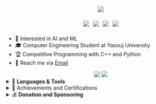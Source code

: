 <!DOCTYPE html>
<html>
<div align="center">
  <img src="https://readme-typing-svg.demolab.com?font=Fira+Code&weight=600&size=30&duration=4000&pause=1500&color=34FF1F&width=555&lines=%F0%9F%91%8B+Hi%2C+I'm+Reza;Hardworking+Programmer;Software+Engineer;Always+learning+%F0%9F%A4%96" />
  
  <div class="badges" style="display: flex; gap: 10px; justify-content: center; margin: 20px 0;">
    <a href="https://github.com/RezaGooner">
      <img src="https://img.shields.io/badge/GitHub-RezaGooner-181717?style=for-the-badge&logo=github" />
    </a>
    <a href="https://t.me/RezaGooner">
      <img src="https://img.shields.io/badge/Telegram-RezaGooner-2CA5E0?style=for-the-badge&logo=telegram" />
    </a>
    <a href="mailto:RezaAsadiProgrammer@gmail.com">
      <img src="https://img.shields.io/badge/Email-Professional%20Mail-D14836?style=for-the-badge&logo=gmail" />
    </a>
    <a href="https://x.com/RezaGooner">
      <img src="https://img.shields.io/badge/X-000000?style=for-the-badge&logo=x&logoColor=white" />
    </a>
  </div>
</div>
        <ul>
            <li>👀 Interested in AI and ML</li>
            <li>🎓 Computer Engineering Student at Yasouj University</li>
            <li>🏆 Competitive Programming with C++ and Python</li>
            <li>📧 Reach me via <a href="mailto:RezaAsadiProgrammer@gmail.com" target="_blank">Email</a></li>
        </ul>
<div align="center">
  <img src="https://github-readme-stats.vercel.app/api?username=RezaGooner&show_icons=true&theme=dark&hide_border=true&include_all_commits=true" />
  <img src="https://github-readme-streak-stats.herokuapp.com/?user=RezaGooner&theme=dark&hide_border=true" />
</div>             
    <details>
    <summary>🚀 <strong>Languages & Tools</strong></summary>
    <div align="center">
<table>
  <tr>
    <th>🛠️ Core Tech</th>
    <th>🎮 Game Dev</th>
    <th>🧩 User Interface</th>
  </tr>
  <tr>
    <td>
      <!-- Python -->
      <img src="https://img.shields.io/badge/Python-0058b5?logo=python&logoColor=white&style=flat&labelColor=transparent&color=0058b5" />
      <!-- C++ -->
      <img src="https://img.shields.io/badge/C++-00b802?logo=c%2B%2B&logoColor=white&style=flat&labelColor=transparent&color=00b802" />
    </td>
    <td>
      <!-- SFML -->
      <img src="https://img.shields.io/badge/SFML-00b802?logo=sfml&logoColor=white&style=flat&labelColor=transparent&color=00b802" />
    </td>
    <td>
      <!-- Qt C++ -->
      <img src="https://img.shields.io/badge/Qt_C++-00b802?logo=qt&logoColor=white&style=flat&labelColor=transparent&color=00b802" />
      <!-- Tkinter -->
      <img src="https://img.shields.io/badge/Tkinter-0058b5?logo=python&logoColor=white&style=flat&labelColor=transparent&color=0058b5" />
    </td>
  </tr>
  
  <tr>
    <td colspan="3" style="padding: 15px 0 5px 0;">
      <h4 style="margin: 0; color: #34FF1F; border-bottom: 2px solid #34FF1F; padding-bottom: 5px;">
        📊 Data Science & 🧠 NLP
      </h4>
    </td>
  </tr>
  
  <tr>
    <td>
      <!-- Pandas -->
      <img src="https://img.shields.io/badge/Pandas-0058b5?logo=pandas&logoColor=white&style=flat&labelColor=transparent&color=0058b5" />
      <!-- Matplotlib -->
      <img src="https://img.shields.io/badge/Matplotlib-0058b5?logo=matplotlib&logoColor=white&style=flat&labelColor=transparent&color=0058b5" />
    </td>
    <td>
      <!-- NumPy -->
      <img src="https://img.shields.io/badge/NumPy-0058b5?logo=numpy&logoColor=white&style=flat&labelColor=transparent&color=0058b5" />
      <!-- Gensim -->
      <img src="https://img.shields.io/badge/Gensim-0058b5?logo=python&logoColor=white&style=flat&labelColor=transparent&color=0058b5" />
    </td>
    <td>
      <!-- NLTK -->
      <img src="https://img.shields.io/badge/NLTK-0058b5?logo=python&logoColor=white&style=flat&labelColor=transparent&color=0058b5" />
      <!-- spaCy -->
      <img src="https://img.shields.io/badge/spaCy-0058b5?logo=spacy&logoColor=white&style=flat&labelColor=transparent&color=0058b5" />
    </td>
  </tr>  

  <!-- 👁️ Computer Vision row -->
  <tr>
    <td colspan="3" style="padding: 15px 0 5px 0;">
      <h4 style="margin: 0; color: #34FF1F; border-bottom: 2px solid #34FF1F; padding-bottom: 5px;">
        👁️ Computer Vision
      </h4>
    </td>
  </tr>
  <tr>
    <td colspan="3">
      <!-- YOLO -->
      <img src="https://img.shields.io/badge/YOLO-FFCC00?logo=yolo&logoColor=black&style=flat&labelColor=transparent&color=FFCC00" />
      <!-- (You can add more vision libs here e.g. OpenCV, MediaPipe, etc) -->
    </td>
  </tr>
  
  <tr>
    <td colspan="3" style="padding: 15px 0 5px 0;">
      <h4 style="margin: 0; color: #34FF1F; border-bottom: 2px solid #34FF1F; padding-bottom: 5px;">
        🤖 Deep Learning Frameworks
      </h4>
    </td>
  </tr>
  
  <tr>
    <td>
      <!-- TensorFlow -->
      <img src="https://img.shields.io/badge/TensorFlow-FF6F00?logo=tensorflow&logoColor=white&style=flat&labelColor=transparent" />
    </td>
    <td>
      <!-- Keras -->
      <img src="https://img.shields.io/badge/Keras-D00000?logo=keras&logoColor=white&style=flat&labelColor=transparent" />
    </td>
    <td>
      <!-- PyTorch -->
      <img src="https://img.shields.io/badge/PyTorch-EE4C2C?logo=pytorch&logoColor=white&style=flat&labelColor=transparent" />
    </td>
  </tr>
  
  <tr>
    <td colspan="3" style="padding: 15px 0 5px 0;">
      <h4 style="margin: 0; color: #34FF1F; border-bottom: 2px solid #34FF1F; padding-bottom: 5px;">
        🤖 Large Language Models (LLM)
      </h4>
    </td>
  </tr>
  
  <tr>
    <td colspan="3">
      <!-- LangChain -->
      <img src="https://img.shields.io/badge/LangChain-00A67E?logo=python&logoColor=white&style=flat&labelColor=transparent&color=00A67E" />
      <!-- Cohere -->
      <img src="https://img.shields.io/badge/Cohere-FFFFFF?logo=cohere&logoColor=black&style=flat&labelColor=transparent" />
    </td>
  </tr>
</table>


</table>    
    </div>
                <!-- Github.com/RezaGooner -->
</details>
<details>
  <summary>🏅 Achievements and Certifications</summary>
  <table style="width:100%; border-collapse:collapse; margin-top:10px;">
    <tr>
      <td style="text-align:center; padding:10px; vertical-align:top;">
        <figure style="margin:0;">
          <a href="https://icpc.sharif.edu/2024/scoreboard/" target="_blank">
            <img src="https://github.com/user-attachments/assets/67434fa2-ed05-4540-a9d5-ebb1caa5d975"
                 alt="ICPC 2024 Result" width="500"/>
          </a>
          <figcaption style="margin-top:8px; font-size:14px;">
            <a href="https://icpc.sharif.edu/2024/scoreboard/" target="_blank"
               style="color:#58a6ff; text-decoration:none;">
              ICPC 2024 – Tehran Site, Rank 35
            </a>
          </figcaption>
        </figure>
      </td>
      <td style="text-align:center; padding:10px; vertical-align:top;">
        <figure style="margin:0;">
          <a href="https://quera.org/certificate/Flz0oEbP/" target="_blank">
            <img src="https://github.com/user-attachments/assets/6fc0ae7c-a9ee-46de-bac2-54bc4e0680b0"
                 alt="Data Structures Design" width="500"/>
          </a>
          <figcaption style="margin-top:8px; font-size:14px;">
            <a href="https://quera.org/certificate/Flz0oEbP/" target="_blank"
               style="color:#58a6ff; text-decoration:none;">
              Data Structures Design – PERFECT Grade
            </a>
          </figcaption>
        </figure>
      </td>
      <td style="text-align:center; padding:10px; vertical-align:top;">
        <figure style="margin:0;">
          <a href="https://quera.org/certificate/QMcPIyhT/" target="_blank">
            <img src="https://github.com/user-attachments/assets/0a541ce6-1092-44a0-a04e-ed5631ddb200"
                 alt="Data Analysis with Python" width="500"/>
          </a>
          <figcaption style="margin-top:8px; font-size:14px;">
            <a href="https://quera.org/certificate/QMcPIyhT/" target="_blank"
               style="color:#58a6ff; text-decoration:none;">
              Data Analysis with Python – VERY GOOD Grade
            </a>
          </figcaption>
        </figure>
      </td>
    </tr>
    <tr>
      <!-- ردیف دوم -->
      <td style="text-align:center; padding:10px; vertical-align:top;">
        <figure style="margin:0;">
          <a href="https://quera.org/certificate/4Ptal4Nw/" target="_blank">
            <img src="https://github.com/user-attachments/assets/d473f7e6-5b43-4cee-b090-4dafdf16ca12"
                 alt="Natural Language Processing" width="500"/>
          </a>
          <figcaption style="margin-top:8px; font-size:14px;">
            <a href="https://quera.org/certificate/4Ptal4Nw/" target="_blank"
               style="color:#58a6ff; text-decoration:none;">
              Natural Language Processing – PERFECT Grade
            </a>
          </figcaption>
        </figure>
      </td>
      <td style="text-align:center; padding:10px; vertical-align:top;">
        <figure style="margin:0;">
          <a href="https://quera.org/certificate/99DoHWjF/" target="_blank">
            <img src="https://github.com/user-attachments/assets/1a1b18c1-8abf-422c-83e9-2ef26445d2ee"
                 alt="Large Language Models" width="500"/>
          </a>
          <figcaption style="margin-top:8px; font-size:14px;">
            <a href="https://quera.org/certificate/99DoHWjF/" target="_blank"
               style="color:#58a6ff; text-decoration:none;">
              Large Language Models – PERFECT Grade
            </a>
          </figcaption>
        </figure>
      </td>
      <td style="text-align:center; padding:10px; vertical-align:top;">
        <figure style="margin:0;">
          <a href="https://quera.org/certificate/A08MbVsz/" target="_blank">
            <img src="https://github.com/user-attachments/assets/c0fbf1f3-8504-4d08-9e88-a2db179ff957"
                 alt="Deep Learning" width="500"/>
          </a>
          <figcaption style="margin-top:8px; font-size:14px;">
            <a href="https://quera.org/certificate/A08MbVsz/" target="_blank"
               style="color:#58a6ff; text-decoration:none;">
              Deep Learning – VERY GOOD Grade
            </a>
          </figcaption>
        </figure>
      </td>
    </tr>
    <tr>
      <!-- ردیف سوم -->
      <td style="text-align:center; padding:10px; vertical-align:top;">
        <figure style="margin:0;">
          <a href="https://faradars.org/verify/9039C997" target="_blank">
            <img src="https://github.com/RezaGooner/RezaGooner/blob/main/certificate-1.png"
                 alt="Python Libraries for ML & DL" width="500"/>
          </a>
          <figcaption style="margin-top:8px; font-size:14px;">
            <a href="https://faradars.org/verify/9039C997" target="_blank"
               style="color:#58a6ff; text-decoration:none;">
              Python Libraries for ML & DL
            </a>
          </figcaption>
        </figure>
      </td>
      <td style="text-align:center; padding:10px; vertical-align:top;">
        <figure style="margin:0;">
          <a href="https://faradars.org/verify/7886CBA3" target="_blank">
            <img src="https://github.com/RezaGooner/RezaGooner/blob/5537f6890b8ec9af8896306e35743d595f61cf82/certificate_7886cba3_en.jpg"
                 alt="Mastering Git, GitHub and GitLab" width="500"/>
          </a>
          <figcaption style="margin-top:8px; font-size:14px;">
            <a href="https://faradars.org/verify/7886CBA3" target="_blank"
               style="color:#58a6ff; text-decoration:none;">
              Mastering Git, GitHub and GitLab
            </a>
          </figcaption>
        </figure>
      </td>
      </td>
      <td style="text-align:center; padding:10px; vertical-align:top;">
        <figure style="margin:0;">
          <a href="https://faradars.org/verify/0CC3B50C" target="_blank">
            <img src="https://github.com/RezaGooner/RezaGooner/blob/d3c36031a2fc50bc414e2b79298241a56978eee6/certificate_0cc3b50c_en.jpg"
                 alt="Mastering Machine Learning" width="500"/>
          </a>
          <figcaption style="margin-top:8px; font-size:14px;">
            <a href="https://faradars.org/verify/0CC3B50C" target="_blank"
               style="color:#58a6ff; text-decoration:none;">
              Mastering Machine Learning
            </a>
          </figcaption>
        </figure>
      </td>
    <tr>
      <!-- ردیف چهارم -->
      <td style="text-align:center; padding:10px; vertical-align:top;">
        <figure style="margin:0;">
          <a href="https://faradars.org/verify/D064A73E" target="_blank">
            <img src="https://github.com/RezaGooner/RezaGooner/blob/8157df54f78a7e7ac3b861ad732f8b9b6adcd2d0/certificate_d064a73e_en.jpg"
                 alt="Generative AI" width="500"/>
          </a>
          <figcaption style="margin-top:8px; font-size:14px;">
            <a href="https://faradars.org/verify/D064A73E" target="_blank"
               style="color:#58a6ff; text-decoration:none;">
              Generative AI
            </a>
          </figcaption>
        </figure>
      </td>
       <td style="text-align:center; padding:10px; vertical-align:top;">
        <figure style="margin:0;">
          <a href="https://faradars.org/verify/4F4757FD" target="_blank">
            <img src="https://github.com/RezaGooner/RezaGooner/blob/557cf96d26dc5c40c9acce80f91e285e6a615f35/certificate_4f4757fd_en.jpg"
                 alt="Object Detection" width="500"/>
          </a>
          <figcaption style="margin-top:8px; font-size:14px;">
            <a href="https://faradars.org/verify/4F4757FD" target="_blank"
               style="color:#58a6ff; text-decoration:none;">
              Object Detection
            </a>
          </figcaption>
        </figure>
      </td>
      <td style="text-align:center; padding:10px; vertical-align:top;">
        <figure style="margin:0;">
          <a href="https://faradars.org/verify/86EE37B1" target="_blank">
            <img src="https://github.com/RezaGooner/RezaGooner/blob/9da4ef03d49981ab58782f10cb77a3b3def736b7/certificate_86ee37b1_en.jpg"
                 alt="Computer Vision" width="500"/>
          </a>
          <figcaption style="margin-top:8px; font-size:14px;">
            <a href="https://faradars.org/verify/86EE37B1" target="_blank"
               style="color:#58a6ff; text-decoration:none;">
              Computer Vision
            </a>
          </figcaption>
        </figure>
      </td>
      </tr>
    <tr>
      <!-- ردیف پنجم -->
      <td style="text-align:center; padding:10px; vertical-align:top;">
        <figure style="margin:0;">
          <a href="https://faradars.org/verify/575E6411" target="_blank">
            <img src="https://github.com/RezaGooner/RezaGooner/blob/273d8b5a2a5d9b9fefff1b9aa467d281a063f6c5/certificate_575e6411_en.jpg"
                 alt="Deep Learning Fundamentals" width="500"/>
          </a>
          <figcaption style="margin-top:8px; font-size:14px;">
            <a href="https://faradars.org/verify/575E6411" target="_blank"
               style="color:#58a6ff; text-decoration:none;">
              Deep Learning Fundamentals
            </a>
          </figcaption>
        </figure>
      </td>
   <td style="text-align:center; padding:10px; vertical-align:top;">
        <figure style="margin:0;">
          <a href="https://maktabkhooneh.org/certificates/MK-GLYD87" target="_blank">
            <img src="https://github.com/user-attachments/assets/7fec2bc8-c561-4c92-b964-fc771c65a82f"
                 alt="Deep Learning for Object Detection and Recognition" width="500"/>
          </a>
          <figcaption style="margin-top:8px; font-size:14px;">
            <a href="https://maktabkhooneh.org/certificates/MK-GLYD87" target="_blank"
               style="color:#58a6ff; text-decoration:none;">
              Deep Learning for Object Detection and Recognition
            </a>
          </figcaption>
        </figure>
      </td>
  <td style="text-align:center; padding:10px; vertical-align:top;">
        <figure style="margin:0;">
          <a href="https://quera.org/certificate/7yi1CcBA/" target="_blank">
            <img src="https://github.com/user-attachments/assets/2eb0246f-b9b9-4aa9-8a61-9effc2862e8b"
                 alt="Professional Image Processing - VERY GOOD Grade" width="500"/>
          </a>
          <figcaption style="margin-top:8px; font-size:14px;">
            <a href="https://quera.org/certificate/7yi1CcBA/" target="_blank"
               style="color:#58a6ff; text-decoration:none;">
Professional Image Processing - VERY GOOD Grade
            </a>
          </figcaption>
        </figure>
      </td>
  </table>
</details>
<details>
  <summary>💰 <strong>Donation and Sponsoring</strong></summary>
  <div style="text-align: left; direction: ltr;">
    <p>
      Due to political sanctions, I cannot use payment gateways like PayPal, and the best way is to transfer digital currency. Your support will be very valuable and promising for me.
    </p>
    <ul style="list-style: none; padding: 0;">
      <li style="margin-bottom: 15px;">
        <div style="display: flex; align-items: center; gap: 10px;">
          <img src="https://cryptologos.cc/logos/bitcoin-btc-logo.svg" width="30" />
          <strong>Bitcoin (BTC):</strong>
        </div>
        <code>158ydszwvJ8UZKg242NKJQCv7HNFzS78Kb</code>
      </li>
      <li style="margin-bottom: 15px;">
        <div style="display: flex; align-items: center; gap: 10px;">
          <img src="https://cryptologos.cc/logos/ethereum-eth-logo.svg" width="30" />
          <strong>Ethereum (ETH - ERC20):</strong>
        </div>
        <code>0x29376fF1359f16CEa7be478b482e40fcfa9e98A3</code>
      </li>
      <li style="margin-bottom: 15px;">
        <div style="display: flex; align-items: center; gap: 10px;">
          <img src="https://cryptologos.cc/logos/tether-usdt-logo.svg" width="30" />
          <strong>Tether (USDT - ERC20):</strong>
        </div>
        <code>0x29376fF1359f16CEa7be478b482e40fcfa9e98A3</code>
      </li>
      <li style="margin-bottom: 15px;">
        <div style="display: flex; align-items: center; gap: 10px;">
          <img src="https://cryptologos.cc/logos/litecoin-ltc-logo.svg" width="30" />
          <strong>Litecoin (LTC):</strong>
        </div>
        <code>LWHRTdrQXwzCjocwhEXJxscJnUuMybtZTF</code>
      </li>
      <li style="margin-bottom: 15px;">
        <div style="display: flex; align-items: center; gap: 10px;">
          <img src="https://cryptologos.cc/logos/tron-trx-logo.svg" width="30" />
          <strong>Tron-TRX (TRC-20):</strong>
        </div>
        <code>TDLZwhPvzY6P7bCsNudxyJ2i4DchyBw8fj</code>
      </li>
      <li style="margin-bottom: 15px;">
        <div style="display: flex; align-items: center; gap: 10px;">
          <img src="https://cryptologos.cc/logos/toncoin-ton-logo.svg" width="30" />
          <strong>TonCoin (TON):</strong>
        </div>
        <code>UQDBTOXXclOb4m_eMVpQWh4FFBBOdu73dvC4ReV98FV920B8</code>
        <div style="margin-top: 5px;">
          <strong>Memo-Code (Comment):</strong>
          <code>2713176977</code>
        </div>
                      <!-- Github.com/RezaGooner -->
      </li>
    </ul>
    <p style="margin-top: 20px;">
      Thank you for your support! 🙏
    </p>
  </div>
</details>
    </body>
